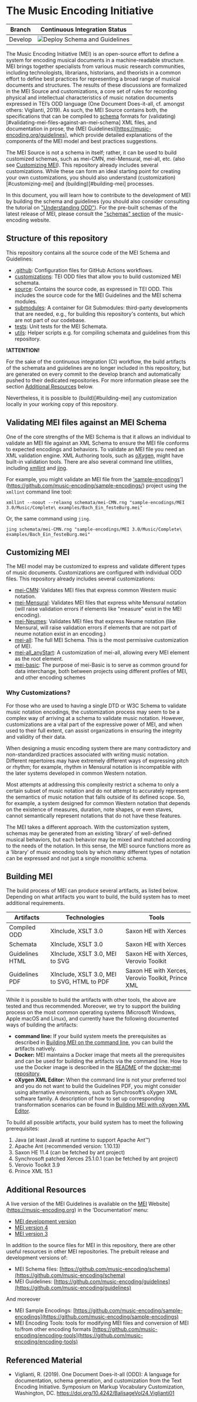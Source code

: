 # The Music Encoding Initiative

| Branch        | Continuous Integration Status  |
| ------------- |:------------------------------:|
| Develop       |![Deploy Schema and Guidelines](https://github.com/music-encoding/music-encoding/workflows/Deploy%20Schema%20and%20Guidelines/badge.svg?branch=develop)

The Music Encoding Initiative (MEI) is an open-source effort to define a system for encoding musical documents in a machine-readable structure. MEI brings together specialists from various music research communities, including technologists, librarians, historians, and theorists in a common effort to define best practices for representing a broad range of musical documents and structures. The results of these discussions are formalized in the MEI Source and customizations, a core set of rules for recording physical and intellectual characteristics of music notation documents expressed in TEI’s ODD language (One Document Does-it-all, cf. amongst others: Viglianti, 2019). As such, the MEI Source contains both, the specifications that can be compiled to [schema](https://music-encoding.org/schema/) formats for (validating)[#validating-mei-files-against-an-mei-schema] XML files, and documentation in prose, the (MEI Guidelines)[https://music-encoding.org/guidelines], which provide detailed explanations of the components of the MEI model and best practices suggestions.

The MEI Source is not a schema in itself; rather, it can be used to build customized schemas, such as mei-CMN, mei-Mensural, mei-all, etc. (also see [Customizing MEI](#customizing-mei)). This repository already includes several customizations. While these can form an ideal starting point for creating your own customizations, you should also understand (customization)[#customizing-mei] and (building)[#building-mei] processes.

In this document, you will learn how to contribute to the development of MEI by building the schema and guidelines (you should also consider consulting the tutorial on ["Understanding ODD"](https://music-encoding.org/tutorials/understanding-odd.html)). For the pre-built schemas of the latest release of MEI, please consult the ["schemas" section](https://music-encoding.org/resources/schemas.html) of the music-encoding website.

## Structure of this repository

This repository contains all the source code of the MEI Schema and Guidelines:

 * [.github](.github): Configuration files for GitHub Actions workflows.
 * [customizations](customizations): TEI ODD files that allow you to build customized MEI schemata.
 * [source](source): Contains the source code, as expressed in TEI ODD. This includes the source code for the MEI Guidelines and the MEI schema modules.
 * [submodules](submodules): A container for Git Submodules: third-party developments that are needed, e.g., for building this repository's contents, but which are not part of our codebase.
 * [tests](tests): Unit tests for the MEI Schemata.
 * [utils](utils): Helper scripts e.g. for compiling schemata and guidelines from this repository.

**!ATTENTION!**

For the sake of the continuous integration (CI) workflow, the build artifacts of the schemata and guidelines are no longer included in this repository, but are generated on every commit to the develop branch and automatically pushed to their dedicated repositories. For more information please see the section [Additional Resources](#additional-resources) below.

Nevertheless, it is possible to (build)[#building-mei] any customization locally in your working copy of this repository.

## Validating MEI files against an MEI Schema

One of the core strengths of the MEI Schema is that it allows an individual to validate an MEI file against an XML Schema to ensure the MEI file conforms to expected encodings and behaviors. To validate an MEI file you need an XML validation engine. XML Authoring tools, such as [oXygen](http://www.oxygenxml.com), might have built-in validation tools. There are also several command line utilities, including [xmllint](https://gnome.pages.gitlab.gnome.org/libxml2/xmllint.html) and [jing](http://www.thaiopensource.com/relaxng/jing.html).

For example, you might validate an MEI file from the ['sample-encodings](https://github.com/music-encoding/sample-encodings/)'](https://github.com/music-encoding/sample-encodings/) project using the `xmllint` command line tool:

   ```shell
   xmllint --noout --relaxng schemata/mei-CMN.rng "sample-encodings/MEI 3.0/Music/Complete\ examples/Bach_Ein_festeBurg.mei"
   ```

Or, the same command using `jing`.

  ```shell
  jing schemata/mei-CMN.rng "sample-encodings/MEI 3.0/Music/Complete\ examples/Bach_Ein_festeBurg.mei"
  ```

## Customizing MEI

The MEI model may be customized to express and validate different types of music documents. Customizations are configured with individual ODD files. This repository already includes several customizations:

* [mei-CMN](customizations/mei-CMN.xml): Validates MEI files that express common Western music notation.
* [mei-Mensural](customizations/mei-Mensural.xml): Validates MEI files that express white Mensural notation (will raise validation errors if elements like "measure" exist in the MEI encoding).
* [mei-Neumes](customizations/mei-Neumes.xml): Validates MEI files that express Neume notation (like Mensural, will raise validation errors if elements that are not part of neume notation exist in an encoding.)
* [mei-all](customizations/mei-all.xml): The full MEI Schema. This is the most permissive customization of MEI.
* [mei-all_anyStart](customizations/mei-all_anyStart.xml): A customization of mei-all, allowing every MEI element as the root element.
* [mei-basic](customizations/mei-basic.xml): The purpose of mei-Basic is to serve as common ground for data interchange, both between projects using different profiles of MEI, and other encoding schemes

### Why Customizations?

For those who are used to having a single DTD or W3C Schema to validate music notation encodings, the customization process may seem to be a complex way of arriving at a schema to validate music notation. However, customizations are a vital part of the expressive power of MEI, and when used to their full extent, can assist organizations in ensuring the integrity and validity of their data.

When designing a music encoding system there are many contradictory and non-standardized practices associated with writing music notation. Different repertoires may have extremely different ways of expressing pitch or rhythm; for example, rhythm in Mensural notation is incompatible with the later systems developed in common Western notation.

Most attempts at addressing this complexity restrict a schema to only a certain subset of music notation and do not attempt to accurately represent the semantics of music notation that falls outside of its defined scope. So, for example, a system designed for common Western notation that depends on the existence of measures, duration, note shapes, or even staves, cannot semantically represent notations that do not have these features.

The MEI takes a different approach. With the customization system, schemas may be generated from an existing ‘library’ of well-defined musical behaviors, but each behavior may be mixed and matched according to the needs of the notation. In this sense, the MEI source functions more as a ‘library’ of music encoding tools by which many different types of notation can be expressed and not just a single monolithic schema.

## Building MEI

The build process of MEI can produce several artifacts, as listed below. Depending on what artifacts you want to build, the build system has to meet additional requirements.

|Artifacts                |Technologies                               |Tools                                            |
|-------------------------|-------------------------------------------|-------------------------------------------------|
|Compiled ODD             |XInclude, XSLT 3.0                         |Saxon HE with Xerces                             |
|Schemata                 |XInclude, XSLT 3.0                         |Saxon HE with Xerces                             |
|Guidelines HTML          |XInclude, XSLT 3.0, MEI to SVG             |Saxon HE with Xerces, Verovio Toolkit            |
|Guidelines PDF           |XInclude, XSLT 3.0, MEI to SVG, HTML to PDF|Saxon HE with Xerces, Verovio Toolkit, Prince XML|

While it is possible to build the artifacts with other tools, the above are tested and thus recommended. Moreover, we try to support the building process on the most common operating systems (Microsoft Windows, Apple macOS and Linux), and currently have the following documented ways of building the artifacts:

* **command line:** If your build system meets the prerequisites as described in [Building MEI on the command line](BUILD_COMMANDLINE.md), you can build the artifacts natively.
* **Docker:** MEI maintains a Docker image that meets all the prerequisites and can be used for building the artifacts via the command line. How to use the Docker image is described in the [README](https://github.com/music-encoding/docker-mei#readme) of the [docker-mei repository](https://github.com/music-encoding/docker-mei).
* **oXygen XML Editor:** When the command line is not your preferred tool and you do not want to build the Guidelines PDF, you might consider using alternative environments, such as Synchrosoft’s oXygen XML software family. A description of how to set up corresponding transformation scenarios can be found in [Building MEI with oXygen XML Editor](BUILD_OXYYGEN.md).

To build all possible artifacts, your build system has to meet the following prerequisites:

1. Java (at least Java8 at runtime to support Apache Ant™)
2. Apache Ant (recommended version: 1.10.13)
3. Saxon HE 11.4 (can be fetched by ant project)
4. Synchrosoft patched Xerces 25.1.0.1 (can be fetched by ant project)
5. Verovio Toolkit 3.9
6. Prince XML 15.1

## Additional Resources

A live version of the MEI Guidelines is available on the [MEI](https://music-encoding.org) Website](https://music-encoding.org) in the ’Documentation‘ menu:

* [MEI development version](https://music-encoding.org/guidelines/dev)
* [MEI version 4](https://music-encoding.org/guidelines/v4)
* [MEI version 3](https://music-encoding.org/guidelines/v3)

In addition to the source files for MEI in this repository, there are other useful resources in other MEI repositories. The prebuilt release and development versions of:

* MEI Schema files: [https://github.com/music-encoding/schema](https://github.com/music-encoding/schema)
* MEI Guidelines: [https://github.com/music-encoding/guidelines](https://github.com/music-encoding/guidelines)

And moreover

* MEI Sample Encodings: [https://github.com/music-encoding/sample-encodings](https://github.com/music-encoding/sample-encodings)
* MEI Encoding Tools: tools for modifying MEI files and conversion of MEI to/from other encoding formats [https://github.com/music-encoding/encoding-tools](https://github.com/music-encoding/encoding-tools)

## Referenced Material

* Viglianti, R. (2019). One Document Does-it-all (ODD): A language for documentation, schema generation, and customization from the Text Encoding Initiative. Symposium on Markup Vocabulary Customization, Washington, DC. https://doi.org/10.4242/BalisageVol24.Viglianti01
